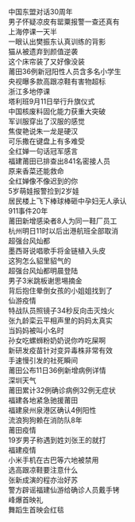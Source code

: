 中国东盟对话30周年  
男子怀疑凉皮有罂粟报警一查还真有  
上海停课一天半  
一眼认出樊振东认真训练的背影  
猫从被遗弃到颜值逆袭  
这个床帘装了又好像没装  
莆田36例新冠阳性人员含多名小学生  
央视曝多款高跟凉鞋有害物超标  
浙江多地停课  
塔利班9月11日举行升旗仪式  
中国核废料固化能力获重大突破  
军训服穿出了汉服的感觉  
焦俊艳说朱一龙是硬汉  
可乐撒在键盘上有多难受  
全红婵一句话冠军感言  
福建莆田已排查出841名密接人员  
原来香菜还能救命  
全红婵像不像迟到的你  
5岁萌娃报警捡到2岁娃  
居民楼上飞下棒球棒砸中孕妇无人承认  
911事件20年  
莆田新增感染者8人为同一鞋厂员工  
杭州明日11时以后出港航班全部取消  
超强台风灿都  
墨西哥说唱歌手将金链植入头皮  
这狗怎么貂里貂气的  
超强台风灿都明晨登陆  
男子3米跳板谢思埸摘金  
背后抱住晕倒女孩的小姐姐找到了  
仙游疫情  
特战队员照镜子34秒反向击灭烛火  
张九龄栾云平相声里的妈妈太真实  
当妈妈被叫小名时  
孙女吃螺蛳粉奶奶说你咋吃屎啊  
新研发疫苗针对变异毒株非常有效  
手速慢引发的社死瞬间  
莆田公布11日36例新增病例详情  
深圳天气  
莆田累计32例确诊病例32例无症状  
福建各地紧急驰援莆田  
福建泉州泉港区确认4例阳性  
流浪狗狗赖在消防队8年  
莆田疫情  
19岁男子称遇到姓刘张王的就打  
福建疫情  
小米手机在古巴等六地被禁用  
选高跟凉鞋要注意什么  
张新成演的程亦治好苏  
警方辟谣福建仙游给确诊人员戴手铐  
峰爆首映礼  
舞蹈生首映会红毯  
